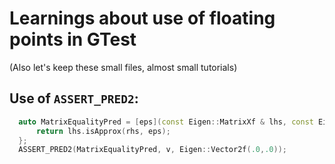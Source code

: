# Learnings about use of floating points in GTest

(Also let's keep these small files, almost small tutorials)

## Use of `ASSERT_PRED2`:

```c++
  auto MatrixEqualityPred = [eps](const Eigen::MatrixXf & lhs, const Eigen::MatrixXf & rhs) {
      return lhs.isApprox(rhs, eps);
  };
  ASSERT_PRED2(MatrixEqualityPred, v, Eigen::Vector2f(.0,.0));
```
